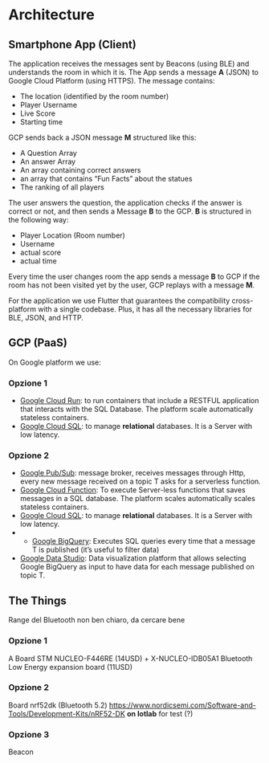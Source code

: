 # Architecture

## Smartphone App (Client)

The application receives the messages sent by Beacons (using BLE) and understands the room in which it is.
The App sends a message **A** (JSON) to Google Cloud Platform (using HTTPS). The message contains:

- The location (identified by the room number)
- Player Username
- Live Score
- Starting time

GCP sends back a JSON message **M** structured like this:

- A Question Array
- An answer Array
- An array containing correct answers
- an array that contains “Fun Facts” about the statues
- The ranking of all players

The user answers the question, the application checks if the answer is correct or not, and then sends a Message **B** to the GCP. **B** is structured in the following way:

- Player Location (Room number)
- Username
- actual score
- actual time

Every time the user changes room the app sends a message **B** to GCP if the room has not been visited yet by the user, GCP replays with a message **M**.

For the application we use Flutter that guarantees the compatibility cross-platform with a single codebase. Plus, it has all the necessary libraries for BLE, JSON, and HTTP.

## GCP (PaaS)

On Google platform we use:

### Opzione 1

- [Google Cloud Run](https://cloud.google.com/run/): to run containers that include a RESTFUL application that interacts with the SQL Database. The platform scale automatically stateless containers.
- [Google Cloud SQL](https://cloud.google.com/sql/): to manage **relational** databases. It is a Server with low latency.

### Opzione 2

- [Google Pub/Sub](): message broker, receives messages through Http, every new message received on a topic T asks for a serverless function.
- [Google Cloud Function](): To execute Server-less functions that saves messages in a SQL database. The platform scales automatically scales stateless containers.
- [Google Cloud SQL](https://cloud.google.com/sql/): to manage **relational** databases. It is a Server with low latency.
- - [Google BigQuery](): Executes SQL queries every time that a message T is published (it’s useful to filter data)
- [Google Data Studio](): Data visualization platform that allows selecting Google BigQuery as input to have data for each message published on topic T.

## The Things

Range del Bluetooth non ben chiaro, da cercare bene

### Opzione 1

A Board STM NUCLEO-F446RE (14USD) + X-NUCLEO-IDB05A1 Bluetooth Low Energy expansion board (11USD)

### Opzione 2

Board nrf52dk (Bluetooth 5.2) https://www.nordicsemi.com/Software-and-Tools/Development-Kits/nRF52-DK **on Iotlab** for test (?)

### Opzione 3

Beacon
